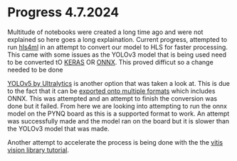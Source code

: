 # Progress 4.7.2024
Multitude of notebooks were created a long time ago and were not explained so here goes a long explaination. Current progress, attempted to run [hls4ml](https://fastmachinelearning.org/hls4ml/) in an attempt to convert our model to HLS for faster processing. This came with some issues as the YOLOv3 model that is being used need to be converted tO [KERAS](https://keras.io/) OR [ONNX](https://onnx.ai/). This proved difficut so a change needed to be done

[YOLOv5 by Ultralytics](https://docs.ultralytics.com/yolov5/) is another option that was taken a look at. This is due to the fact that it can be [exported onto multiple formats](https://docs.ultralytics.com/yolov5/tutorials/model_export/) which includes ONNX. This was attempted and an attempt to finish the conversion was done but it failed. From here we are looking into attempting to run the onnx model on the PYNQ board as this is a supported format to work. An attempt was successfully made and the model ran on the board but it is slower than the YOLOv3 model that was made.

Another attempt to accelerate the process is being done with the the [vitis vision library tutorial](https://xilinx.github.io/xup_compute_acceleration/index.html).